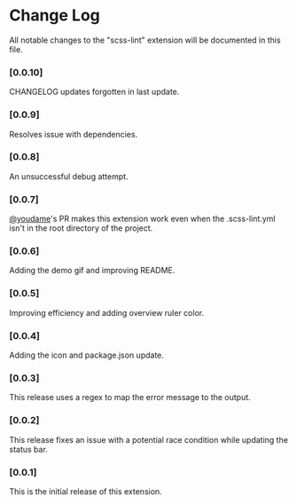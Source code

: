 # Change Log
All notable changes to the "scss-lint" extension will be documented in this file.

### [0.0.10]

CHANGELOG updates forgotten in last update.

### [0.0.9]

Resolves issue with dependencies.

### [0.0.8]

An unsuccessful debug attempt.

### [0.0.7]

[@youdame](https://github.com/yoodame)'s PR makes this extension work even when the .scss-lint.yml isn't in the root directory of the project.

### [0.0.6]

Adding the demo gif and improving README.

### [0.0.5]

Improving efficiency and adding overview ruler color.

### [0.0.4]

Adding the icon and package.json update.

### [0.0.3]

This release uses a regex to map the error message to the output.

### [0.0.2]

This release fixes an issue with a potential race condition while updating the status bar.

### [0.0.1]

This is the initial release of this extension.
